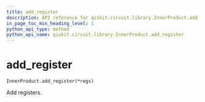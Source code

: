 ```yaml
---
title: add_register
description: API reference for qiskit.circuit.library.InnerProduct.add_register
in_page_toc_min_heading_level: 1
python_api_type: method
python_api_name: qiskit.circuit.library.InnerProduct.add_register
---
```


# add\_register

<span id="qiskit.circuit.library.InnerProduct.add_register" />

`InnerProduct.add_register(*regs)`

Add registers.

